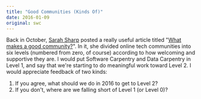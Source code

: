 ```yaml
---
title: "Good Communities (Kinds Of)"
date: 2016-01-09
original: swc
---
```


Back in October,
[Sarah Sharp](http://sarah.thesharps.us/) posted a really useful article titled
"[What makes a good community?](http://sarah.thesharps.us/2015/10/06/what-makes-a-good-community/)".
In it,
she divided online tech communities into six levels
(numbered from zero, of course)
according to how welcoming and supportive they are.
I would put Software Carpentry and Data Carpentry in Level 1,
and say that we're starting to do meaningful work toward Level 2.
I would appreciate feedback of two kinds:

1.  If you agree,
    what should we do in 2016 to get to Level 2?
2.  If you don't,
    where are we falling short of Level 1 (or Level 0)?

